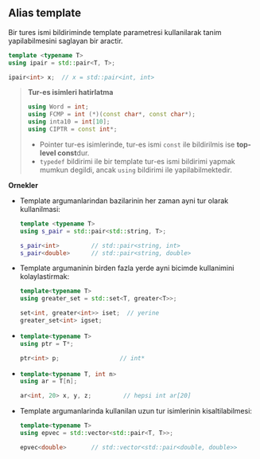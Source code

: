 ## Alias template

Bir tures ismi bildiriminde template parametresi kullanilarak tanim yapilabilmesini saglayan bir aractir.

```C++
template <typename T>
using ipair = std::pair<T, T>;
```
```C++
ipair<int> x;  // x = std::pair<int, int>
```

> **Tur-es isimleri hatirlatma**
> ```C++
> using Word = int;
> using FCMP = int (*)(const char*, const char*);
> using inta10 = int[10];
> using CIPTR = const int*;
> ```
> * Pointer tur-es isimlerinde, tur-es ismi `const` ile bildirilmis ise **top-level const**dur.
> * `typedef` bildirimi ile bir template tur-es ismi bildirimi yapmak mumkun degildi, ancak `using` bildirimi ile yapilabilmektedir.
> 

**Ornekler**
* Template argumanlarindan bazilarinin her zaman ayni tur olarak kullanilmasi:
  ```C++
  template <typename T>
  using s_pair = std::pair<std::string, T>;
  ```
  ```C++
  s_pair<int>         // std::pair<string, int>
  s_pair<double>      // std::pair<string, double>
  ```

  
* Template argumaninin birden fazla yerde ayni bicimde kullanimini kolaylastirmak:
  ```C++
  template<typename T>
  using greater_set = std::set<T, greater<T>>;
  ```
  ```C++
  set<int, greater<int>> iset;  // yerine
  greater_set<int> igset;
  ```

* 
  ```C++
  template<typename T>
  using ptr = T*;
  
  ptr<int> p;                 // int*
  ```

* 
  ```C++
  template<typename T, int n>
  using ar = T[n];
  
  ar<int, 20> x, y, z;         // hepsi int ar[20]
  ```

* Template argumanlarinda kullanilan uzun tur isimlerinin kisaltilabilmesi:
  ```C++
  template<typename T>
  using epvec = std::vector<std::pair<T, T>>;
  ```
  ```C++
  epvec<double>       // std::vector<std::pair<double, double>>
  ```
